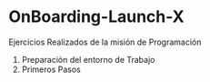 # OnBoarding-Launch-X
Ejercicios Realizados de la misión de Programación

1. Preparación del entorno de Trabajo
2. Primeros Pasos 
